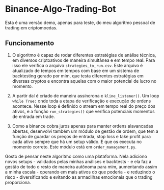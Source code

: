 # Binance-Algo-Trading-Bot

Esta é uma versão demo, apenas para teste, do meu algoritmo pessoal de trading em criptomoedas.

## Funcionamento

1. O algoritmo é capaz de rodar diferentes estratégias de análise técnica, em diversos criptoativos de maneira simultânea e em tempo real. Para isso ele verifica o arquivo `strategies_to_run.csv`. Este arquivo é atualizado de tempos em tempos com base em um sistema de backtesting gerado por mim, que testa diferentes estratégias em diversas cryptos e encontra aquelas com o maior potencial de lucro no momento.

2. A partir daí é criado de maneira assíncrona o `kline_listener()`. Um loop `while True:` onde toda a etapa de verificação e execução de ordens acontece. Nesse loop é definido o stream em tempo real do preço dos ativos, e a função `run_strategies()` que verifica potenciais momentos de entrada em trade.

3. Como a binance cobra juros apenas para manter ordens alavancadas abertas, desenvolvi também um módulo de gestão de ordem, que tem a função de guardar os preços de entrada, stop loss e take profit para cada ativo sempre que há um setup válido. E que os executa no momento correto. Este módulo está em `order_management.py`.

Gosto de pensar neste algoritmo como uma plataforma. Nela adiciono novos setups - validados pelas minhas análises e backtests - e ela faz a gestão de todo o resto de maneira autônoma para mim, aumentando assim a minha escala - operando em mais ativos do que poderia - e reduzindo o risco - diversificando e evitando as armadilhas emocionais que o trading proporciona.
